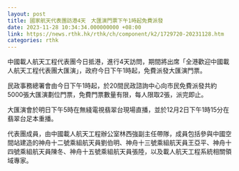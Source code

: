 ```yaml
---
layout: post
title: 國家航天代表團訪港4天　大匯演門票下午1時起免費派發
date: 2023-11-28 10:34:34.000000000 +08:00
link: https://news.rthk.hk/rthk/ch/component/k2/1729720-20231128.htm
categories: rthk
---
```


中國載人航天工程代表團今日抵港，進行4天訪問，期間將出席「全港歡迎中國載人航天工程代表團大匯演」，政府今日下午1時起，免費派發大匯演門票。

民政事務總署會由今日下午1時起，於20間民政諮詢中心向市民免費派發共約5000張大匯演劃位門票，免費門票數量有限，每人限取2張，派完即止。

大匯演會於明日下午5時在無綫電視翡翠台現場直播，並於12月2日下午1時15分在翡翠台足本重播。

代表團成員，由中國載人航天工程辦公室林西強副主任帶隊，成員包括參與中國空間站建造的神舟十二號乘組航天員劉伯明、神舟十三號乘組航天員王亞平、神舟十四號乘組航天員陳冬、神舟十五號乘組航天員張陸，以及載人航天工程系統相關領域專家。
